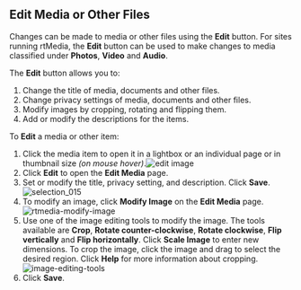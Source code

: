 ##  Edit Media or Other Files

Changes can be made to media or other files using the **Edit** button. For sites running rtMedia, the **Edit** button can be used to make changes to media classified under **Photos**, **Video** and **Audio**.

The **Edit** button allows you to:

1. Change the title of media, documents and other files.
2. Change privacy settings of media, documents and other files.
3. Modify images by cropping, rotating and flipping them.
4. Add or modify the descriptions for the items.

To **Edit** a media or other item:

1. Click the media item to open it in a lightbox or an individual page or in thumbnail size *(on mouse hover)*.![edit image](https://cloud.githubusercontent.com/assets/1140051/7563418/92b730c0-f7fa-11e4-815d-63c8c6de85ce.png)
2. Click **Edit** to open the **Edit Media** page.
3. Set or modify the title, privacy setting, and description. Click **Save**.![selection_015](https://cloud.githubusercontent.com/assets/1140051/7563427/bfb18058-f7fa-11e4-85d0-bc6e721a357b.png)
4. To modify an image, click **Modify Image** on the **Edit Media** page.![rtmedia-modify-image](https://rtcamp.com/wp-content/uploads/2013/11/image14.png)
5. Use one of the image editing tools to modify the image. The tools available are **Crop**, **Rotate counter-clockwise**, **Rotate clockwise**, **Flip vertically** and **Flip horizontally**. Click **Scale Image** to enter new dimensions. To crop the image, click the image and drag to select the desired region. Click **Help** for more information about cropping.![image-editing-tools](https://rtcamp.com/wp-content/uploads/2013/11/image15.png)
6. Click **Save**.
